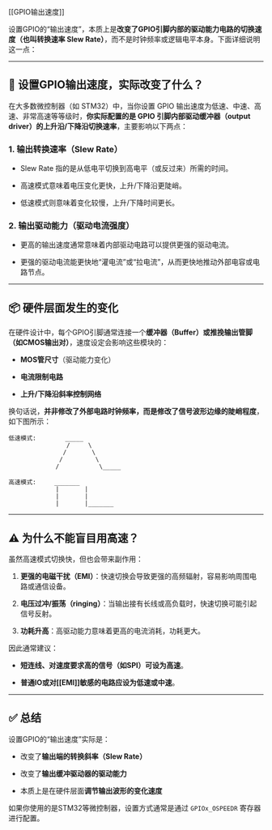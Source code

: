 [[GPIO输出速度]]


设置GPIO的“输出速度”，本质上是**改变了GPIO引脚内部的驱动能力电路的切换速度（也叫转换速率 Slew Rate）**，而不是时钟频率或逻辑电平本身。下面详细说明这一点：

---

## 🔧 设置GPIO输出速度，实际改变了什么？

在大多数微控制器（如 STM32）中，当你设置 GPIO 输出速度为低速、中速、高速、非常高速等等级时，**你实际配置的是 GPIO 引脚内部驱动缓冲器（output driver）的上升沿/下降沿切换速率**，主要影响以下两点：

### 1. **输出转换速率（Slew Rate）**

- Slew Rate 指的是从低电平切换到高电平（或反过来）所需的时间。

- 高速模式意味着电压变化更快，上升/下降沿更陡峭。

- 低速模式则意味着变化较慢，上升/下降时间更长。

### 2. **输出驱动能力（驱动电流强度）**

- 更高的输出速度通常意味着内部驱动电路可以提供更强的驱动电流。

- 更强的驱动电流能更快地“灌电流”或“拉电流”，从而更快地推动外部电容或电路节点。

---

## 📦 硬件层面发生的变化

在硬件设计中，每个GPIO引脚通常连接一个**缓冲器（Buffer）或推挽输出管脚（如CMOS输出对）**，速度设定会影响这些模块的：

- **MOS管尺寸**（驱动能力变化）

- **电流限制电路**

- **上升/下降沿斜率控制网络**

换句话说，**并非修改了外部电路时钟频率，而是修改了信号波形边缘的陡峭程度**，如下图所示：

```
低速模式:        _____
                /     \
               /       \
              /         \
             /           \_____

高速模式:     _______
             |       |
             |       |
             |       |_______
```

---

## ⚠️ 为什么不能盲目用高速？

虽然高速模式切换快，但也会带来副作用：

1. **更强的电磁干扰（EMI）**：快速切换会导致更强的高频辐射，容易影响周围电路或通信设备。

2. **电压过冲/振荡（ringing）**：当输出接有长线或高负载时，快速切换可能引起信号反射。

3. **功耗升高**：高驱动能力意味着更高的电流消耗，功耗更大。

因此通常建议：

- **短连线、对速度要求高的信号（如SPI）可设为高速**。

- **普通IO或对[[EMI]]敏感的电路应设为低速或中速**。

---

## ✅ 总结

设置GPIO的“输出速度”实际是：

- 改变了**输出端的转换斜率（Slew Rate）**

- 改变了**输出缓冲驱动器的驱动能力**

- 本质上是在硬件层面**调节输出波形的变化速度**

如果你使用的是STM32等微控制器，设置方式通常是通过 `GPIOx_OSPEEDR` 寄存器进行配置。

